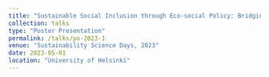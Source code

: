 ```yaml
---
title: "Sustainable Social Inclusion through Eco-social Policy: Bridging Transdisciplinary Approaches to Ecomodernism and Post-growth"
collection: talks
type: "Poster Presentation"
permalink: /talks/po-2023-1
venue: "Sustainability Science Days, 2023"
date: 2023-05-01
location: "University of Helsinki"
---
```

